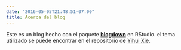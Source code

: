 ```yaml
---
date: "2016-05-05T21:48:51-07:00"
title: Acerca del blog
---
```


Este es un blog hecho con el paquete [**blogdown**](https://github.com/rstudio/blogdown) en RStudio. el tema utilizado se puede encontrar en el repositorio de [Yihui Xie](https://github.com/yihui/hugo-lithium).
